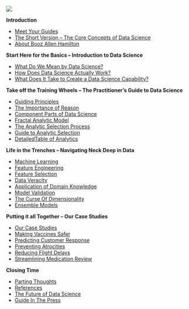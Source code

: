 ![](figures/Outline.png?raw=true)

**Introduction**

- [Meet Your Guides](https://github.com/booz-allen-hamilton/The-Field-Guide-to-Data-Science/blob/master/Intro/MeetYourGuides.md "Meet Your Guides")
- [The Short Version – The Core Concepts of Data Science](https://github.com/booz-allen-hamilton/The-Field-Guide-to-Data-Science/blob/master/Intro/TheShortVersion.md "The Short Version – The Core Concepts of Data Science")
- [About Booz Allen Hamilton](https://github.com/booz-allen-hamilton/The-Field-Guide-to-Data-Science/blob/master/Intro/AboutBoozAllenHamilton.md "About Booz Allen Hamilton")

**Start Here for the Basics – Introduction to Data Science**

- [What Do We Mean by Data Science?](https://github.com/booz-allen-hamilton/The-Field-Guide-to-Data-Science/blob/master/StartHereForTheBasics-Intro/What%20We%20Mean%20by%20Data%20Science/What%20We%20Mean%20by%20Data%20Science.md "What Do We Mean by Data Science?")
- [How Does Data Science Actually Work?](https://github.com/booz-allen-hamilton/The-Field-Guide-to-Data-Science/blob/master/StartHereForTheBasics-Intro/How%20Data%20Science%20Actually%20Works/How%20Data%20Science%20Actually%20Works.md "How Does Data Science Actually Works?")
- [What Does It Take to Create a Data Science Capability?](https://github.com/booz-allen-hamilton/The-Field-Guide-to-Data-Science/blob/master/StartHereForTheBasics-Intro/How%20to%20Create%20a%20Data%20Science%20Capability/How%20to%20Create%20a%20Data%20Science%20Capability.md "What Does It Take to Create a Data Science Capability?")

**Take off the Training Wheels – The Practitioner’s Guide to Data Science**

- [Guiding Principles](https://github.com/booz-allen-hamilton/The-Field-Guide-to-Data-Science/blob/master/TakingOffTheTrainingWheels/GuidingPrinciples.md "Guiding Principles")
- [The Importance of Reason](https://github.com/booz-allen-hamilton/The-Field-Guide-to-Data-Science/blob/master/TakingOffTheTrainingWheels/TheImportanceOfReason.md "The Importance of Reason")
- [Component Parts of Data Science](https://github.com/booz-allen-hamilton/The-Field-Guide-to-Data-Science/blob/master/TakingOffTheTrainingWheels/ComponentPartsOfDataScience.md "Component Parts of Data Science")
- [Fractal Analytic Model](https://github.com/booz-allen-hamilton/The-Field-Guide-to-Data-Science/blob/master/TakingOffTheTrainingWheels/FractalAnalyticModel.md "Fractal Analytic Model")
- [The Analytic Selection Process](https://github.com/booz-allen-hamilton/The-Field-Guide-to-Data-Science/blob/master/TakingOffTheTrainingWheels/TheAnalyticSelectionProcess.md "The Analytic Selection Process ")
- [Guide to Analytic Selection](https://github.com/booz-allen-hamilton/The-Field-Guide-to-Data-Science/blob/master/TakingOffTheTrainingWheels/GuideToAnalyticSelection.md "Guide to Analytic Selection")
- [DetailedTable of Analytics](https://github.com/booz-allen-hamilton/The-Field-Guide-to-Data-Science/blob/master/TakingOffTheTrainingWheels/DetailedTableOfAnalytics.md "Detailed Table of Analytics")

**Life in the Trenches – Navigating Neck Deep in Data**

- [Machine Learning](https://github.com/booz-allen-hamilton/The-Field-Guide-to-Data-Science/tree/master/LifeInTheTrenches-LessonsLearned/MachineLearning "Machine Learning")
- [Feature Engineering](https://github.com/booz-allen-hamilton/The-Field-Guide-to-Data-Science/tree/master/LifeInTheTrenches-LessonsLearned/FeatureEngineering "Feature Engineering")
- [Feature Selection](https://github.com/booz-allen-hamilton/The-Field-Guide-to-Data-Science/tree/master/LifeInTheTrenches-LessonsLearned/FeatureSelection "Feature Selection")
- [Data Veracity](https://github.com/booz-allen-hamilton/The-Field-Guide-to-Data-Science/tree/master/LifeInTheTrenches-LessonsLearned/DataVeracity "Data Veracity")
- [Application of Domain Knowledge](https://github.com/booz-allen-hamilton/The-Field-Guide-to-Data-Science/tree/master/LifeInTheTrenches-LessonsLearned/AppDomainKnowledge "Application of Domain Knowledge")
- [Model Validation](https://github.com/booz-allen-hamilton/The-Field-Guide-to-Data-Science/tree/master/LifeInTheTrenches-LessonsLearned/ModelValidation "Model Validation")
- [The Curse Of Dimensionality](https://github.com/booz-allen-hamilton/The-Field-Guide-to-Data-Science/tree/master/LifeInTheTrenches-LessonsLearned/CurseOfDimensionality "The Curse of Dimensionality")
- [Ensemble Models](https://github.com/booz-allen-hamilton/The-Field-Guide-to-Data-Science/tree/master/LifeInTheTrenches-LessonsLearned/EnsembleModels "Ensemble Models")

**Putting it all Together – Our Case Studies**
- [Our Case Studies](https://github.com/booz-allen-hamilton/The-Field-Guide-to-Data-Science/blob/master/PuttingItAllTogether/OurCaseStudies.md "Our Case Studies")
- [Making Vaccines Safer](https://github.com/booz-allen-hamilton/The-Field-Guide-to-Data-Science/blob/master/PuttingItAllTogether/MakingVaccinesSafer.md "Making Vaccines Safer")
- [Predicting Customer Response](https://github.com/booz-allen-hamilton/The-Field-Guide-to-Data-Science/blob/master/PuttingItAllTogether/PredictingCustomerResponse.md "Predicting Customer Response")
- [Preventing Atrocities](https://github.com/booz-allen-hamilton/The-Field-Guide-to-Data-Science/blob/master/PuttingItAllTogether/PreventingAtrocities.md "PreventingAtrocities")
- [Reducing Flight Delays](https://github.com/booz-allen-hamilton/The-Field-Guide-to-Data-Science/blob/master/PuttingItAllTogether/ReducingFlightDelays.md "Reducing Flight Delays")
- [Streamlining Medication Review](https://github.com/booz-allen-hamilton/The-Field-Guide-to-Data-Science/blob/master/PuttingItAllTogether/StreamliningMedicationReview.md "Streamlining Medication Review")

**Closing Time**

- [Parting Thoughts](https://github.com/booz-allen-hamilton/The-Field-Guide-to-Data-Science/blob/master/ClosingTime/PartingThoughts.md "Parting Thoughts")
- [References](https://github.com/booz-allen-hamilton/The-Field-Guide-to-Data-Science/blob/master/ClosingTime/References.md "References")
- [The Future of Data Science](https://github.com/booz-allen-hamilton/The-Field-Guide-to-Data-Science/blob/master/ClosingTime/TheFutureOfDataScience.md "The Future of Data Science")
- [Guide In The Press](https://github.com/booz-allen-hamilton/The-Field-Guide-to-Data-Science/blob/master/ClosingTime/GuideInThePress.md "Guide In The Press")

